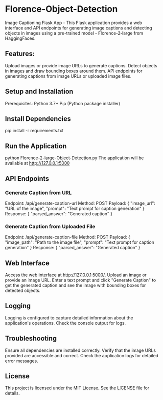 # Florence-Object-Detection
Image Captioning Flask App - This Flask application provides a web interface and API endpoints for generating image captions and detecting objects in images using a pre-trained model - Florence-2-large from HaggingFaces.

## Features:
Upload images or provide image URLs to generate captions.
Detect objects in images and draw bounding boxes around them.
API endpoints for generating captions from image URLs or uploaded image files.

## Setup and Installation
Prerequisites:
Python 3.7+
Pip (Python package installer)

## Install Dependencies
pip install -r requirements.txt

## Run the Application
python Florence-2-large-Object-Detection.py
The application will be available at http://127.0.0.1:5000

## API Endpoints
### Generate Caption from URL
Endpoint: /api/generate-caption-url
Method: POST
Payload:
{
  "image_url": "URL of the image",
  "prompt": "Text prompt for caption generation"
}
Response:
{
  "parsed_answer": "Generated caption"
}

### Generate Caption from Uploaded File
Endpoint: /api/generate-caption-file
Method: POST
Payload:
{
  "image_path": "Path to the image file",
  "prompt": "Text prompt for caption generation"
}
Response:
{
  "parsed_answer": "Generated caption"
}

## Web Interface
Access the web interface at http://127.0.0.1:5000/.
Upload an image or provide an image URL.
Enter a text prompt and click "Generate Caption" to get the generated caption and see the image with bounding boxes for detected objects.

## Logging
Logging is configured to capture detailed information about the application's operations. Check the console output for logs.

## Troubleshooting
Ensure all dependencies are installed correctly.
Verify that the image URLs provided are accessible and correct.
Check the application logs for detailed error messages.
## License
This project is licensed under the MIT License. See the LICENSE file for details.

